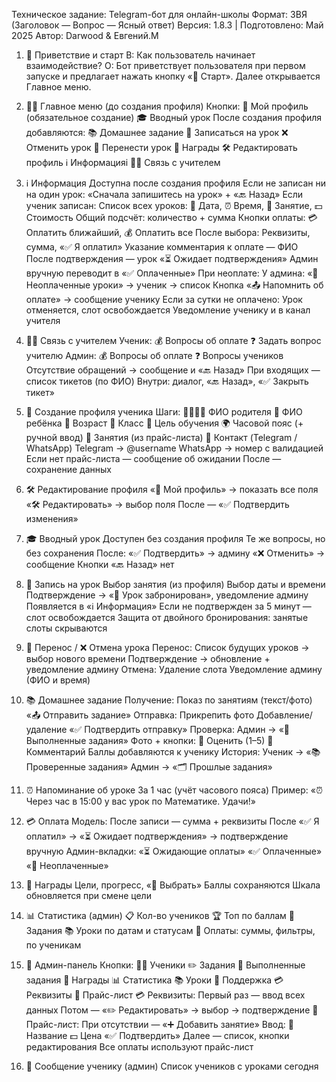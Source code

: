 
Техническое задание: Telegram-бот для онлайн-школы Формат: ЗВЯ (Заголовок — Вопрос — Ясный ответ) Версия: 1.8.3 | Подготовлено: Май 2025 Автор: Darwood & Евгений.М

1. 🚀 Приветствие и старт
В: Как пользователь начинает взаимодействие? О: Бот приветствует пользователя при первом запуске и предлагает нажать кнопку «🚀 Старт». Далее открывается Главное меню.

2. 🧑‍🎓 Главное меню (до создания профиля)
Кнопки:
👤 Мой профиль (обязательное создание)
🎓 Вводный урок
После создания профиля добавляются:
📚 Домашнее задание
📝 Записаться на урок
❌ Отменить урок
🔁 Перенести урок
🏅 Награды
🛠️ Редактировать профиль
ℹ️ Информацияi
🧑‍🏫 Связь с учителем

3. ℹ️ Информация
Доступна после создания профиля
Если не записан ни на один урок: «Сначала запишитесь на урок» + «🔙 Назад»
Если ученик записан:
Список всех уроков: 📆 Дата, ⏰ Время, 📘 Занятие, 💵 Стоимость
Общий подсчёт: количество + сумма
Кнопки оплаты: 💳 Оплатить ближайший, 💰 Оплатить все
После выбора:
Реквизиты, сумма, «✅ Я оплатил»
Указание комментария к оплате — ФИО
После подтверждения — урок «⏳ Ожидает подтверждения»
Админ вручную переводит в «✅ Оплаченные»
При неоплате:
У админа: «📌 Неоплаченные уроки» → ученик → список
Кнопка «📤 Напомнить об оплате» → сообщение ученику
Если за сутки не оплачено:
Урок отменяется, слот освобождается
Уведомление ученику и в канал учителя

4. 🧑‍🏫 Связь с учителем
Ученик:
💰 Вопросы об оплате
❓ Задать вопрос учителю
Админ:
💰 Вопросы об оплате
❓ Вопросы учеников
Отсутствие обращений → сообщение и «🔙 Назад»
При входящих — список тикетов (по ФИО)
Внутри: диалог, «🔙 Назад», «✅ Закрыть тикет»

5. 🧾 Создание профиля ученика
Шаги:
👨‍👩‍👧‍👦 ФИО родителя
🧒 ФИО ребёнка
🎂 Возраст
🏫 Класс
🎯 Цель обучения
🌍 Часовой пояс (+ ручной ввод)
📘 Занятия (из прайс-листа)
📱 Контакт (Telegram / WhatsApp)
Telegram → @username
WhatsApp → номер с валидацией
Если нет прайс-листа — сообщение об ожидании
После — сохранение данных

6. 🛠️ Редактирование профиля
«👤 Мой профиль» → показать все поля
«🛠️ Редактировать» → выбор поля
После — «✅ Подтвердить изменения»

7. 🎓 Вводный урок
Доступен без создания профиля
Те же вопросы, но без сохранения
После:
«✅ Подтвердить» → админу
«❌ Отменить» → сообщение
Кнопки «🔙 Назад» нет

8. 📝 Запись на урок
Выбор занятия (из профиля)
Выбор даты и времени
Подтверждение → «📌 Урок забронирован», уведомление админу
Появляется в «ℹ️ Информация»
Если не подтвержден за 5 минут — слот освобождается
Защита от двойного бронирования: занятые слоты скрываются

9. 🔁 Перенос / ❌ Отмена урока
Перенос:
Список будущих уроков → выбор нового времени
Подтверждение → обновление + уведомление админу
Отмена:
Удаление слота
Уведомление админу (ФИО и время)

10. 📚 Домашнее задание
Получение:
Показ по занятиям (текст/фото)
«📤 Отправить задание»
Отправка:
Прикрепить фото
Добавление/удаление
«✅ Подтвердить отправку»
Проверка:
Админ → «📩 Выполненные задания»
Фото + кнопки:
🎯 Оценить (1–5)
💬 Комментарий
Баллы добавляются к ученику
История:
Ученик → «📚 Проверенные задания»
Админ → «🗂️ Прошлые задания»

11. ⏰ Напоминание об уроке
За 1 час (учёт часового пояса)
Пример: «⏰ Через час в 15:00 у вас урок по Математике. Удачи!»

12. 💳 Оплата
Модель:
После записи — сумма + реквизиты
После «✅ Я оплатил» → «⏳ Ожидает подтверждения» → подтверждение вручную
Админ-вкладки:
«⏳ Ожидающие оплаты»
«✅ Оплаченные»
«📌 Неоплаченные»

13. 🏅 Награды
Цели, прогресс, «🎯 Выбрать»
Баллы сохраняются
Шкала обновляется при смене цели

14. 📊 Статистика (админ)
📋 Кол-во учеников
🏆 Топ по баллам
📩 Задания
📚 Уроки по датам и статусам
💸 Оплаты: суммы, фильтры, по ученикам

15. 🧰 Админ-панель
Кнопки:
👩‍🎓 Ученики
✏️ Задания
📩 Выполненные задания
🏅 Награды
📊 Статистика
📚 Уроки
🛟 Поддержка
💳 Реквизиты
📄 Прайс-лист
💳 Реквизиты:
Первый раз — ввод всех данных
Потом — «✏️ Редактировать» → выбор → подтверждение
📄 Прайс-лист:
При отсутствии — «➕ Добавить занятие»
Ввод:
📝 Название
💵 Цена
«✅ Подтвердить»
Далее — список, кнопки редактирования
Все оплаты используют прайс-лист

16. 📨 Сообщение ученику (админ)
Список учеников с уроками сегодня

